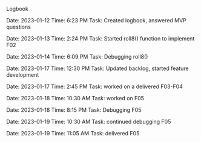 Logbook


Date: 2023-01-12
Time: 6:23 PM
Task: Created logbook, answered MVP questions

Date: 2023-01-13
Time: 2:24 PM 
Task: Started roll8() function to implement F02


Date: 2023-01-14
Time: 6:09 PM
Task: Debugging roll8()

Date: 2023-01-17
Time: 12:30 PM
Task: Updated backlog, started feature development

Date: 2023-01-17
Time: 2:45 PM
Task: worked on a delivered F03-F04

Date: 2023-01-18
Time: 10:30 AM
Task: worked on F05

Date: 2023-01-18
Time: 8:15 PM
Task: Debugging F05

Date: 2023-01-19
Time: 10:30 AM
Task: continued debugging F05

Date: 2023-01-19
Time: 11:05 AM 
Task: delivered F05